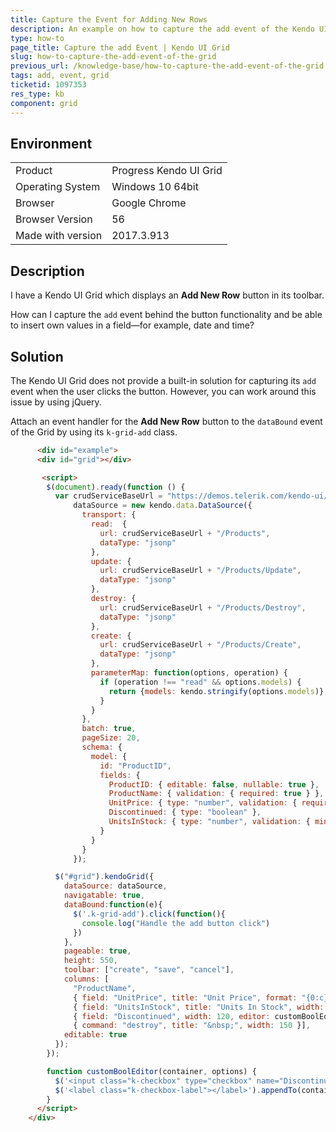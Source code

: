 ```yaml
---
title: Capture the Event for Adding New Rows
description: An example on how to capture the add event of the Kendo UI Grid.
type: how-to
page_title: Capture the add Event | Kendo UI Grid
slug: how-to-capture-the-add-event-of-the-grid
previous_url: /knowledge-base/how-to-capture-the-add-event-of-the-grid
tags: add, event, grid
ticketid: 1097353
res_type: kb
component: grid
---
```


## Environment

<table>
 <tr>
  <td>Product</td>
  <td>Progress Kendo UI Grid</td>
 </tr>
 <tr>
  <td>Operating System</td>
  <td>Windows 10 64bit</td>
 </tr>
 <tr>
  <td>Browser</td>
  <td>Google Chrome</td>
 </tr>
 <tr>
  <td>Browser Version</td>
  <td>56</td>
 </tr>
  <tr>
  <td>Made with version</td>
  <td>2017.3.913</td>
 </tr>
</table>

## Description

I have a Kendo UI Grid which displays an **Add New Row** button in its toolbar.

How can I capture the `add` event behind the button functionality and be able to insert own values in a field&mdash;for example, date and time?

## Solution

The Kendo UI Grid does not provide a built-in solution for capturing its `add` event when the user clicks the button. However, you can work around this issue by using jQuery.

Attach an event handler for the **Add New Row** button to the `dataBound` event of the Grid by using its `k-grid-add` class.

```html
      <div id="example">
      <div id="grid"></div>

       <script>
        $(document).ready(function () {
          var crudServiceBaseUrl = "https://demos.telerik.com/kendo-ui/service",
              dataSource = new kendo.data.DataSource({
                transport: {
                  read:  {
                    url: crudServiceBaseUrl + "/Products",
                    dataType: "jsonp"
                  },
                  update: {
                    url: crudServiceBaseUrl + "/Products/Update",
                    dataType: "jsonp"
                  },
                  destroy: {
                    url: crudServiceBaseUrl + "/Products/Destroy",
                    dataType: "jsonp"
                  },
                  create: {
                    url: crudServiceBaseUrl + "/Products/Create",
                    dataType: "jsonp"
                  },
                  parameterMap: function(options, operation) {
                    if (operation !== "read" && options.models) {
                      return {models: kendo.stringify(options.models)};
                    }
                  }
                },
                batch: true,
                pageSize: 20,
                schema: {
                  model: {
                    id: "ProductID",
                    fields: {
                      ProductID: { editable: false, nullable: true },
                      ProductName: { validation: { required: true } },
                      UnitPrice: { type: "number", validation: { required: true, min: 1} },
                      Discontinued: { type: "boolean" },
                      UnitsInStock: { type: "number", validation: { min: 0, required: true } }
                    }
                  }
                }
              });

          $("#grid").kendoGrid({
            dataSource: dataSource,
            navigatable: true,
            dataBound:function(e){
              $('.k-grid-add').click(function(){
                console.log("Handle the add button click")
              })
            },
            pageable: true,
            height: 550,
            toolbar: ["create", "save", "cancel"],
            columns: [
              "ProductName",
              { field: "UnitPrice", title: "Unit Price", format: "{0:c}", width: 120 },
              { field: "UnitsInStock", title: "Units In Stock", width: 120 },
              { field: "Discontinued", width: 120, editor: customBoolEditor },
              { command: "destroy", title: "&nbsp;", width: 150 }],
            editable: true
          });
        });

        function customBoolEditor(container, options) {
          $('<input class="k-checkbox" type="checkbox" name="Discontinued" data-type="boolean" data-bind="checked:Discontinued">').appendTo(container);
          $('<label class="k-checkbox-label">​</label>').appendTo(container);
        }
      </script>
    </div>
```
